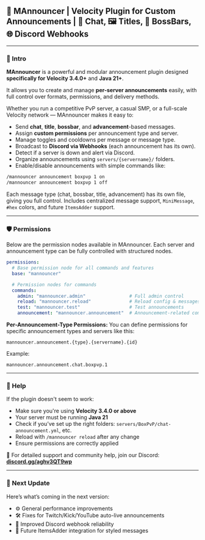 ## 🛁 MAnnouncer | Velocity Plugin for Custom Announcements | 💬 Chat, 🖼️ Titles, 🎯 BossBars, 🌐 Discord Webhooks

---

### 🤩 Intro

**MAnnouncer** is a powerful and modular announcement plugin designed **specifically for Velocity 3.4.0+** and **Java 21+**.

It allows you to create and manage **per-server announcements** easily, with full control over formats, permissions, and delivery methods.

Whether you run a competitive PvP server, a casual SMP, or a full-scale Velocity network — MAnnouncer makes it easy to:

* Send **chat**, **title**, **bossbar**, and **advancement**-based messages.
* Assign **custom permissions** per announcement type and server.
* Manage toggles and cooldowns per message or message type.
* Broadcast to **Discord via Webhooks** (each announcement has its own).
* Detect if a server is down and alert via Discord.
* Organize announcements using `servers/{servername}/` folders.
* Enable/disable announcements with simple commands like:

```bash
/mannouncer announcement boxpvp 1 on
/mannouncer announcement boxpvp 1 off
```

Each message type (chat, bossbar, title, advancement) has its own file, giving you full control.
Includes centralized message support, `MiniMessage`, `#hex` colors, and future `ItemsAdder` support.

---

### 🛡️ Permissions

Below are the permission nodes available in MAnnouncer. Each server and announcement type can be fully controlled with structured nodes.

```yaml
permissions:
  # Base permission node for all commands and features
  base: "mannouncer"

  # Permission nodes for commands
  commands:
    admin: "mannouncer.admin"                # Full admin control
    reload: "mannouncer.reload"              # Reload config & messages
    test: "mannouncer.test"                  # Test announcements
    announcement: "mannouncer.announcement"  # Announcement-related commands
```

**Per-Announcement-Type Permissions:**
You can define permissions for specific announcement types and servers like this:

```
mannouncer.announcement.{type}.{servername}.{id}
```

Example:

```
mannouncer.announcement.chat.boxpvp.1
```

---

### 📘️ Help

If the plugin doesn't seem to work:

* Make sure you're using **Velocity 3.4.0 or above**
* Your server must be running **Java 21**
* Check if you’ve set up the right folders: `servers/BoxPvP/chat-announcement.yml`, etc.
* Reload with `/mannouncer reload` after any change
* Ensure permissions are correctly applied

📩 For detailed support and community help, join our Discord:
**[discord.gg/aghv3QT9wp](https://discord.gg/aghv3QT9wp)**

---

### 🔄 Next Update

Here’s what’s coming in the next version:

* ⚙️ General performance improvements
* 🛠️ Fixes for Twitch/Kick/YouTube auto-live announcements
* 🔧 Improved Discord webhook reliability
* 🎨 Future ItemsAdder integration for styled messages
